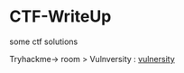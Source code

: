 # CTF-WriteUp
some ctf solutions

Tryhackme-> room > Vulnversity : [vulnersity](https://github.com/OgulcanKacarr/CTF-WriteUp/blob/main/Tryhackme-Vulnversity/typePdf.pdf)
